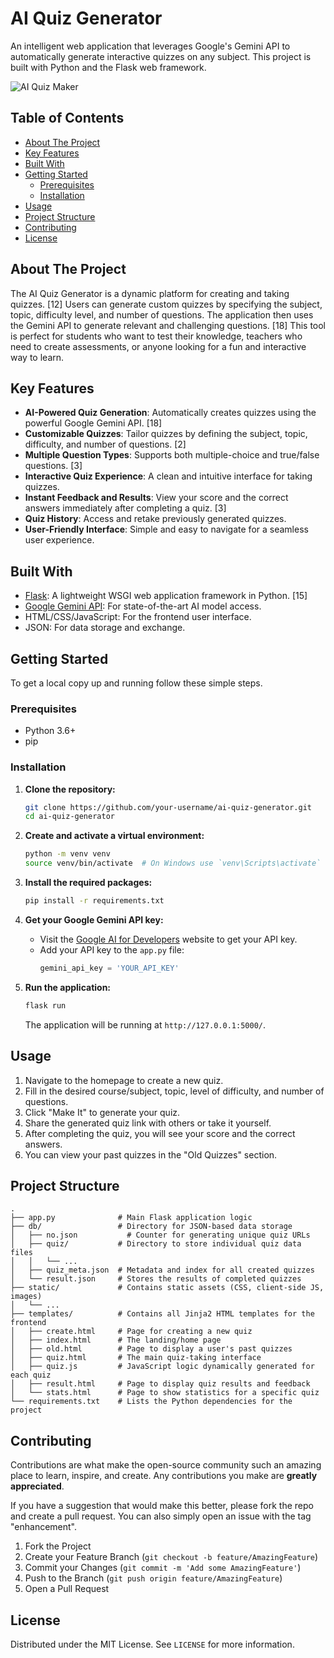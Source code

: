
# AI Quiz Generator

An intelligent web application that leverages Google's Gemini API to automatically generate interactive quizzes on any subject. This project is built with Python and the Flask web framework.

![AI Quiz Maker](https://i.imgur.com/your-image-url.png)

## Table of Contents

- [About The Project](#about-the-project)
- [Key Features](#key-features)
- [Built With](#built-with)
- [Getting Started](#getting-started)
  - [Prerequisites](#prerequisites)
  - [Installation](#installation)
- [Usage](#usage)
- [Project Structure](#project-structure)
- [Contributing](#contributing)
- [License](#license)

## About The Project

The AI Quiz Generator is a dynamic platform for creating and taking quizzes. [12] Users can generate custom quizzes by specifying the subject, topic, difficulty level, and number of questions. The application then uses the Gemini API to generate relevant and challenging questions. [18] This tool is perfect for students who want to test their knowledge, teachers who need to create assessments, or anyone looking for a fun and interactive way to learn.

## Key Features

*   **AI-Powered Quiz Generation**: Automatically creates quizzes using the powerful Google Gemini API. [18]
*   **Customizable Quizzes**: Tailor quizzes by defining the subject, topic, difficulty, and number of questions. [2]
*   **Multiple Question Types**: Supports both multiple-choice and true/false questions. [3]
*   **Interactive Quiz Experience**: A clean and intuitive interface for taking quizzes.
*   **Instant Feedback and Results**: View your score and the correct answers immediately after completing a quiz. [3]
*   **Quiz History**: Access and retake previously generated quizzes.
*   **User-Friendly Interface**: Simple and easy to navigate for a seamless user experience.

## Built With

*   [Flask](https://flask.palletsprojects.com/): A lightweight WSGI web application framework in Python. [15]
*   [Google Gemini API](https://ai.google.dev/): For state-of-the-art AI model access.
*   HTML/CSS/JavaScript: For the frontend user interface.
*   JSON: For data storage and exchange.

## Getting Started

To get a local copy up and running follow these simple steps.

### Prerequisites

*   Python 3.6+
*   pip

### Installation

1.  **Clone the repository:**
    ```sh
    git clone https://github.com/your-username/ai-quiz-generator.git
    cd ai-quiz-generator
    ```

2.  **Create and activate a virtual environment:**
    ```sh
    python -m venv venv
    source venv/bin/activate  # On Windows use `venv\Scripts\activate`
    ```

3.  **Install the required packages:**
    ```sh
    pip install -r requirements.txt
    ```

4.  **Get your Google Gemini API key:**
    *   Visit the [Google AI for Developers](https://ai.google.dev/) website to get your API key.
    *   Add your API key to the `app.py` file:
        ```python
        gemini_api_key = 'YOUR_API_KEY'
        ```

5.  **Run the application:**
    ```sh
    flask run
    ```
    The application will be running at `http://127.0.0.1:5000/`.

## Usage

1.  Navigate to the homepage to create a new quiz.
2.  Fill in the desired course/subject, topic, level of difficulty, and number of questions.
3.  Click "Make It" to generate your quiz.
4.  Share the generated quiz link with others or take it yourself.
5.  After completing the quiz, you will see your score and the correct answers.
6.  You can view your past quizzes in the "Old Quizzes" section.

## Project Structure

```
.
├── app.py              # Main Flask application logic
├── db/                 # Directory for JSON-based data storage
│   ├── no.json           # Counter for generating unique quiz URLs
│   ├── quiz/           # Directory to store individual quiz data files
│   │   └── ...
│   ├── quiz_meta.json  # Metadata and index for all created quizzes
│   └── result.json     # Stores the results of completed quizzes
├── static/             # Contains static assets (CSS, client-side JS, images)
│   └── ...
├── templates/          # Contains all Jinja2 HTML templates for the frontend
│   ├── create.html     # Page for creating a new quiz
│   ├── index.html      # The landing/home page
│   ├── old.html        # Page to display a user's past quizzes
│   ├── quiz.html       # The main quiz-taking interface
│   ├── quiz.js         # JavaScript logic dynamically generated for each quiz
│   ├── result.html     # Page to display quiz results and feedback
│   └── stats.html      # Page to show statistics for a specific quiz
└── requirements.txt    # Lists the Python dependencies for the project
```

## Contributing

Contributions are what make the open-source community such an amazing place to learn, inspire, and create. Any contributions you make are **greatly appreciated**.

If you have a suggestion that would make this better, please fork the repo and create a pull request. You can also simply open an issue with the tag "enhancement".

1.  Fork the Project
2.  Create your Feature Branch (`git checkout -b feature/AmazingFeature`)
3.  Commit your Changes (`git commit -m 'Add some AmazingFeature'`)
4.  Push to the Branch (`git push origin feature/AmazingFeature`)
5.  Open a Pull Request

## License

Distributed under the MIT License. See `LICENSE` for more information.
